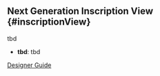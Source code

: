 ## Next Generation Inscription View {#inscriptionView}

tbd

- __tbd__: tbd

<div class="short-links">
	<a href="${docBaseUrl}/designer-guide/process-modeling/process-modeling/process-inscription-editor-view.html"
		target="_blank" rel="noopener noreferrer">
		<i class="si si-book"></i> Designer Guide
	</a>
</div>
